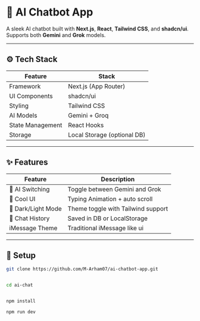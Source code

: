 # 🤖 AI Chatbot App

A sleek AI chatbot built with **Next.js**, **React**, **Tailwind CSS**, and **shadcn/ui**. Supports both **Gemini** and **Grok** models.

---


## ⚙️ Tech Stack
 
| Feature          | Stack                        |
|------------------|------------------------------|
| Framework        | Next.js (App Router)         |
| UI Components    | shadcn/ui                    |
| Styling          | Tailwind CSS                 |
| AI Models        | Gemini + Groq                |
| State Management | React Hooks                  |
| Storage          | Local Storage (optional DB)  |

---

## ✨ Features

| Feature                 | Description                                  |
|-------------------------|----------------------------------------------|
| 🧠 AI Switching         | Toggle between Gemini and Grok               |
| 💬 Cool UI              | Typing Animation + auto scroll               |
| 🎨 Dark/Light Mode      | Theme toggle with Tailwind support           |
| 💾 Chat History         | Saved in DB or LocalStorage                  |
| iMessage Theme          | Traditional iMessage like ui                 |

---

## 🚀 Setup

```bash
git clone https://github.com/M-Arham07/ai-chatbot-app.git


cd ai-chat


npm install

npm run dev

